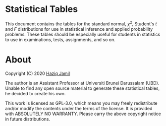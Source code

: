 # Statistical Tables

This document contains the tables for the standard normal, $\chi^2$, Student's $t$ and $F$ distributions for use in statistical inference and applied probability problems. These tables should be especially useful for students in statistics to use in examinations, tests, assignments, and so on.

# About

Copyright (C) 2020 [Haziq Jamil](https://haziqj.ml)

The author is an Assistant Professor at Universiti Brunei Darussalam (UBD). Unable to find any open source material to generate these statistical tables, he decided to create his own.

This work is licensed as GPL-3.0, which means you may freely redistribute and/or modify the contents under the terms of the license. It is provided with ABSOLUTELY NO WARRANTY. Please carry the above copyright notice in future distributions.